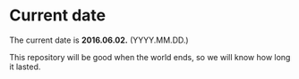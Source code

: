 # Current date

The current date is **2016.06.02.** (YYYY.MM.DD.)

This repository will be good when the world ends, so we will know how long it lasted.